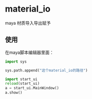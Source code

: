 # material_io
maya 材质导入导出赋予

## 使用
在maya脚本编辑器里面：
```python
import sys

sys.path.append("这个material_io的路径")

import start_ui
reload(start_ui)
a = start_ui.MainWindow()
a.show()
```